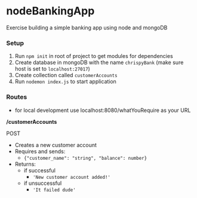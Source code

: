 # nodeBankingApp
Exercise building a simple banking app using node and mongoDB

### Setup

1. Run `npm init` in root of project to get modules for dependencies
2. Create database in mongoDB with the name `chrispyBank` (make sure host is set to `localhost:27017`) 
3. Create collection called `customerAccounts`
4. Run `nodemon index.js` to start application

### Routes
- for local development use localhost:8080/whatYouRequire as your URL

**/customerAccounts**

POST
- Creates a new customer account
- Requires and sends: 
  - `{"customer_name": "string", "balance": number}`
- Returns:
	- if successful
		- `'New customer account added!'`  
	- if unsuccessful 
		- `'It failed dude'`
    
